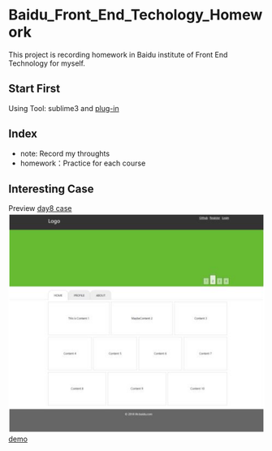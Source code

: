 # Baidu_Front_End_Techology_Homework
This project is recording homework in Baidu institute of Front End Technology for myself.
## Start First
Using Tool: sublime3 and [plug-in](http://alloyteam.github.io/CodeGuide/#check-sublime3)
## Index
+ note: Record my throughts
+ homework：Practice for each course
## Interesting Case
Preview [day8 case]()
![day8 case](homework/day8/day8%20project.PNG)  
[demo](http://htmlpreview.github.io/?https://github.com/wolf-li/Baidu_Front_End_Techology_Homework/blob/main/homework/day8/day8.html)

